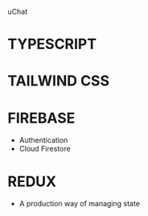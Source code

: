 uChat

# TYPESCRIPT

# TAILWIND CSS

# FIREBASE

- Authentication
- Cloud Firestore

# REDUX

- A production way of managing state
